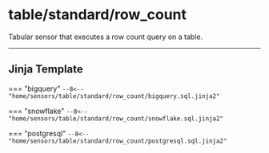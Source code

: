 # table/standard/row_count
Tabular sensor that executes a row count query on a table.
___
## Jinja Template

=== "bigquery"
    ```
    --8<-- "home/sensors/table/standard/row_count/bigquery.sql.jinja2"
    ```

=== "snowflake"
    ```
    --8<-- "home/sensors/table/standard/row_count/snowflake.sql.jinja2"
    ```

=== "postgresql"
    ```
    --8<-- "home/sensors/table/standard/row_count/postgresql.sql.jinja2"
    ```
